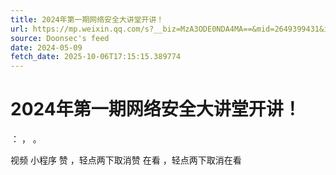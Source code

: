 ```yaml
---
title: 2024年第一期网络安全大讲堂开讲！
url: https://mp.weixin.qq.com/s?__biz=MzA3ODE0NDA4MA==&mid=2649399431&idx=1&sn=04a407b6e976a219da0bbc082088887c
source: Doonsec's feed
date: 2024-05-09
fetch_date: 2025-10-06T17:15:15.389774
---
```


# 2024年第一期网络安全大讲堂开讲！

：
，
。

视频
小程序
赞
，轻点两下取消赞
在看
，轻点两下取消在看